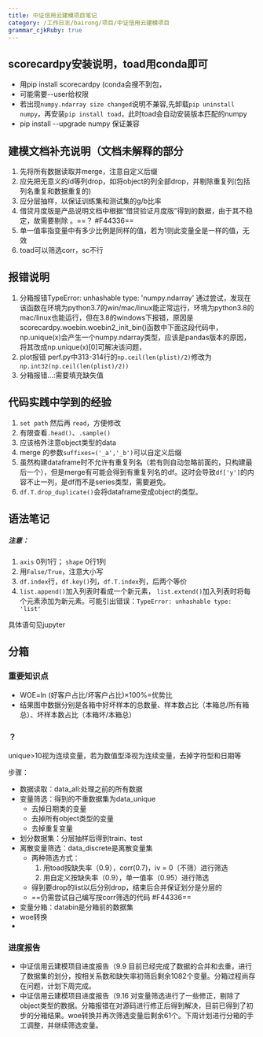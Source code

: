 ```yaml
---
title: 中证信用云建模项目笔记
category: /工作日志/bairong/项目/中证信用云建模项目
grammar_cjkRuby: true
---
```

## scorecardpy安装说明，toad用conda即可

- 用pip install scorecardpy (conda会搜不到包，
- 可能需要--user给权限
- 若出现`numpy.ndarray size changed`说明不兼容,先卸载`pip uninstall numpy`，再安装`pip install toad`，此时toad会自动安装版本匹配的numpy
- pip install --upgrade numpy 保证兼容


## 建模文档补充说明（文档未解释的部分
1. 先将所有数据读取并merge，注意自定义后缀
2. 应先把无意义的id等列drop，如将object的列全部drop，并剔除重复列(包括列名重复和数据重复的)
3. 应分层抽样，以保证训练集和测试集的g/b比率
4. 借贷月度版是产品说明文档中根据“借贷验证月度版”得到的数据，由于其不稳定，故需要剔除 。==？ #F44336==
5. 单一值率指变量中有多少比例是同样的值，若为1则此变量全是一样的值，无效
6. toad可以筛选corr，sc不行

## 报错说明
1. 分箱报错TypeError: unhashable type: 'numpy.ndarray'
 通过尝试，发现在该函数在环境为python3.7的win/mac/linux能正常运行，环境为python3.8的mac/linux也能运行，但在3.8的windows下报错，原因是scorecardpy.woebin.woebin2_init_bin()函数中下面这段代码中，np.unique(x)会产生一个numpy.ndarray类型，应该是pandas版本的原因，将其改成np.unique(x)[0]可解决该问题，
 2. plot报错
perf.py中313-314行的`np.ceil(len(plist)/2)`修改为`np.int32(np.ceil(len(plist)/2))`
3. 分箱报错...:需要填充缺失值

## 代码实践中学到的经验
1. `set path` 然后再 `read`，方便修改
2. 有限查看`.head()`、`.sample()`
2. 应该格外注意object类型的data
2. merge 的参数`suffixes=('_a','_b')`可以自定义后缀
3. 虽然构建dataframe时不允许有重复列名（若有则自动忽略前面的，只构建最后一个），但是merge有可能会得到有重复列名的df。这时会导致`df['y']`的内容不止一列，是df而不是series类型，需要避免。
4. `df.T.drop_duplicate()`会将dataframe变成object的类型。

## 语法笔记
##### 注意：
1. `axis` 0列1行； `shape` 0行1列
2. 用`False/True`，注意大小写
3. `df.index`行，`df.key()`列，`df.T.index`列，后两个等价
4. `list.append()`加入列表时看成一个新元素， `list.extend()`加入列表时将每个元素添加为新元素。可能引出错误：`TypeError: unhashable type: 'list'`

具体语句见jupyter



##  分箱
### 重要知识点
- WOE=ln (好客户占比/坏客户占比)×100%=优势比
- 结果图中数据分别是各箱中好坏样本的总数量、样本数占比（本箱总/所有箱总）、坏样本数占比（本箱坏/本箱总）


### ？
unique>10视为连续变量，若为数值型泽视为连续变量，去掉字符型和日期等



步骤：
- 数据读取：data_all:处理之前的所有数据
- 变量筛选：得到的不重数据集为data_unique
	- 去掉日期类的变量
	- 去掉所有object类型的变量
	- 去掉重复变量
- 划分数据集：分层抽样后得到train、test
- 离散变量筛选：data_discrete是离散变量集
	- 两种筛选方式：
		1. 用toad按缺失率（0.9），corr(0.7)，iv = 0（不筛）进行筛选
		1. 用自定义按缺失率（0.9），单一值率（0.95）进行筛选
	- 得到要drop的list以后分别drop，结束后合并保证划分是分层的
	- ==仍需尝试自己编写按corr筛选的代码 #F44336==
- 变量分箱：databin是分箱前的数据集
- woe转换
-  



### 进度报告
- 中证信用云建模项目进度报告（9.9
目前已经完成了数据的合并和去重，进行了数据集的划分，按相关系数和缺失率初筛后剩余1082个变量。分箱过程尚存在问题，计划下周完成。
- 中证信用云建模项目进度报告（9.16
对变量筛选进行了一些修正，剔除了object类型的数据。分箱报错在对源码进行修正后得到解决，目前已得到了初步的分箱结果。woe转换并再次筛选变量后剩余61个。下周计划进行分箱的手工调整，并继续筛选变量。